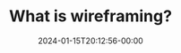 ---
title: What is wireframing?
description: Introduction to Wireframing and its Principles. Learn from the best in the industry.
image: images/article-3.png
publication: United Kingdom
tags: ["React", "Redux"]
date: "2024-01-15T20:12:56-00:00"
link: projects/2024-01-15-What-is-wireframing
---